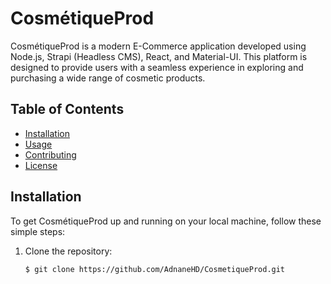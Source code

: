 # CosmétiqueProd

CosmétiqueProd is a modern E-Commerce application developed using Node.js, Strapi (Headless CMS), React, and Material-UI.
This platform is designed to provide users with a seamless experience in exploring and purchasing a wide range of cosmetic products.

## Table of Contents
- [Installation](#installation)
- [Usage](#usage)
- [Contributing](#contributing)
- [License](#license)
  
## Installation

To get CosmétiqueProd up and running on your local machine, follow these simple steps:

1. Clone the repository:

   ```bash
   $ git clone https://github.com/AdnaneHD/CosmetiqueProd.git
